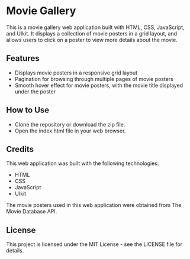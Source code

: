 # Movie Gallery
This is a movie gallery web application built with HTML, CSS, JavaScript, and UIkit. It displays a collection of movie posters in a grid layout, and allows users to click on a poster to view more details about the movie.

## Features
* Displays movie posters in a responsive grid layout
* Pagination for browsing through multiple pages of movie posters
* Smooth hover effect for movie posters, with the movie title displayed under the poster

## How to Use
* Clone the repository or download the zip file.
* Open the index.html file in your web browser.

## Credits
This web application was built with the following technologies:
* HTML
* CSS
* JavaScript
* UIkit


The movie posters used in this web application were obtained from The Movie Database API.

## License
This project is licensed under the MIT License - see the LICENSE file for details.
